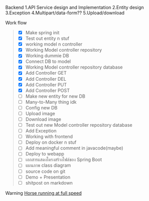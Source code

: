 Backend 
    1.API Service design and Implementation
    2.Entity design
    3.Exception
    4.Multipart/data-form??
    5.Upload/download

Work flow
  >   - [x] Make spring init
  >   - [x] Test out entity n stuf
  >   - [x] working model n controller
  >   - [x] Working Model controller repository
  >   - [x] Working dummie DB
  >   - [x] Connect DB to model
  >   - [x] Working Model controller repository database
  >   - [x] Add Controller GET
  >   - [x] Add Controller DEL
  >   - [x] Add Controller PUT
  >   - [x] Add Controller POST
  >   - [ ] Make new entity for new DB
  >   - [ ] Many-to-Many thing idk
  >   - [ ] Config new DB
  >   - [ ] Upload image
  >   - [ ] Download image
  >   - [ ] Test out new Model controller repository database
  >   - [ ] Add Exception
  >   - [ ] Working with frontend 
  >   - [ ] Deploy on docker n stuf
  >   - [ ] Add meaningful comment in javacode(maybe)
  >   - [ ] Deploy to webapp
  >   - [ ] เอกสารแสดงโครงสร้างไฟล์ของ Spring Boot
  >   - [ ] แผนภาพ class diagram
  >   - [ ] source code on git 
  >   - [ ] Demo + Presentation
  >   - [ ] shitpost on markdown

Warning [Horse running at full speed](https://files.catbox.moe/7qzzcm.webm)

